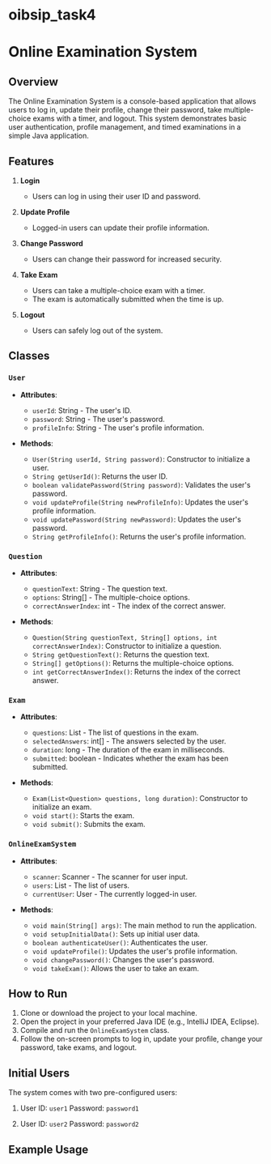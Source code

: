 # oibsip_task4
# Online Examination System

## Overview

The Online Examination System is a console-based application that allows users to log in, update their profile, change their password, take multiple-choice exams with a timer, and logout. This system demonstrates basic user authentication, profile management, and timed examinations in a simple Java application.

## Features

1. **Login**
   - Users can log in using their user ID and password.
   
2. **Update Profile**
   - Logged-in users can update their profile information.
   
3. **Change Password**
   - Users can change their password for increased security.
   
4. **Take Exam**
   - Users can take a multiple-choice exam with a timer.
   - The exam is automatically submitted when the time is up.
   
5. **Logout**
   - Users can safely log out of the system.

## Classes

### `User`

- **Attributes**:
  - `userId`: String - The user's ID.
  - `password`: String - The user's password.
  - `profileInfo`: String - The user's profile information.

- **Methods**:
  - `User(String userId, String password)`: Constructor to initialize a user.
  - `String getUserId()`: Returns the user ID.
  - `boolean validatePassword(String password)`: Validates the user's password.
  - `void updateProfile(String newProfileInfo)`: Updates the user's profile information.
  - `void updatePassword(String newPassword)`: Updates the user's password.
  - `String getProfileInfo()`: Returns the user's profile information.

### `Question`

- **Attributes**:
  - `questionText`: String - The question text.
  - `options`: String[] - The multiple-choice options.
  - `correctAnswerIndex`: int - The index of the correct answer.

- **Methods**:
  - `Question(String questionText, String[] options, int correctAnswerIndex)`: Constructor to initialize a question.
  - `String getQuestionText()`: Returns the question text.
  - `String[] getOptions()`: Returns the multiple-choice options.
  - `int getCorrectAnswerIndex()`: Returns the index of the correct answer.

### `Exam`

- **Attributes**:
  - `questions`: List<Question> - The list of questions in the exam.
  - `selectedAnswers`: int[] - The answers selected by the user.
  - `duration`: long - The duration of the exam in milliseconds.
  - `submitted`: boolean - Indicates whether the exam has been submitted.

- **Methods**:
  - `Exam(List<Question> questions, long duration)`: Constructor to initialize an exam.
  - `void start()`: Starts the exam.
  - `void submit()`: Submits the exam.

### `OnlineExamSystem`

- **Attributes**:
  - `scanner`: Scanner - The scanner for user input.
  - `users`: List<User> - The list of users.
  - `currentUser`: User - The currently logged-in user.

- **Methods**:
  - `void main(String[] args)`: The main method to run the application.
  - `void setupInitialData()`: Sets up initial user data.
  - `boolean authenticateUser()`: Authenticates the user.
  - `void updateProfile()`: Updates the user's profile information.
  - `void changePassword()`: Changes the user's password.
  - `void takeExam()`: Allows the user to take an exam.

## How to Run

1. Clone or download the project to your local machine.
2. Open the project in your preferred Java IDE (e.g., IntelliJ IDEA, Eclipse).
3. Compile and run the `OnlineExamSystem` class.
4. Follow the on-screen prompts to log in, update your profile, change your password, take exams, and logout.

## Initial Users

The system comes with two pre-configured users:

1. User ID: `user1`
   Password: `password1`

2. User ID: `user2`
   Password: `password2`

## Example Usage

